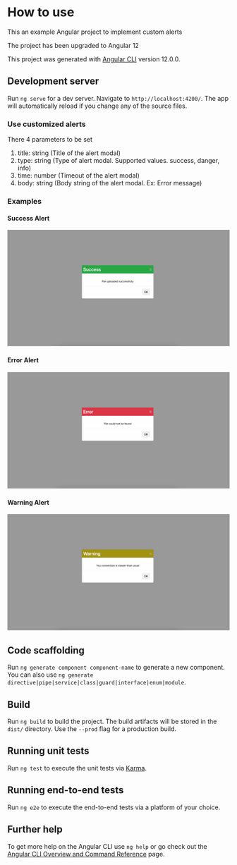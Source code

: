 # How to use

This an example Angular project to implement custom alerts

The project has been upgraded to Angular 12

This project was generated with [Angular CLI](https://github.com/angular/angular-cli) version 12.0.0.

## Development server

Run `ng serve` for a dev server. Navigate to `http://localhost:4200/`. The app will automatically reload if you change any of the source files.

### Use customized alerts

There 4 parameters to be set

1. title: string (Title of the alert modal)
2. type: string (Type of alert modal. Supported values. success, danger, info)
3. time: number (Timeout of the alert modal)
4. body: string (Body string of the alert modal. Ex: Error message)

### Examples

#### Success Alert

![success](./success_alert.jpeg)

#### Error Alert

![success](./error_alert.jpeg)


#### Warning Alert

![success](./warning_alert.jpeg)

## Code scaffolding

Run `ng generate component component-name` to generate a new component. You can also use `ng generate directive|pipe|service|class|guard|interface|enum|module`.

## Build

Run `ng build` to build the project. The build artifacts will be stored in the `dist/` directory. Use the `--prod` flag for a production build.

## Running unit tests

Run `ng test` to execute the unit tests via [Karma](https://karma-runner.github.io).

## Running end-to-end tests

Run `ng e2e` to execute the end-to-end tests via a platform of your choice.

## Further help

To get more help on the Angular CLI use `ng help` or go check out the [Angular CLI Overview and Command Reference](https://angular.io/cli) page.
